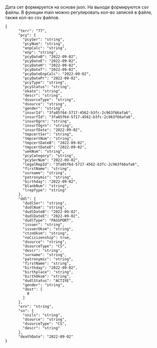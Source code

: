 Дата сет формируется на основе json. На выходе формируются csv файлы. В функции main можно регулировать кол-во записей в файле, также кол-во csv файлов. 


    {
          "terr": "77",
          "pcy": {
            "pcySer": "string",
            "pcyNum": "string",
            "enpCalc": "string",
            "enp": "string",
            "pcyDateB": "2022-09-02",
            "pcyDateE": "2022-09-02",
            "pcyDateH": "2022-09-02",
            "pcyDateT": "2022-09-02",
            "pcyDateEnpCalc": "2022-09-02",
            "pcyDatePr": "2022-09-02",
            "pcyType": "string",
            "pcyStatus": "string",
            "okato": "string",
            "descr": "string",
            "dsourceType": "string",
            "dsource": "string",
            "gender": "string",
            "insurId": "3fa85f64-5717-4562-b3fc-2c963f66afa6",
            "insurfId": "3fa85f64-5717-4562-b3fc-2c963f66afa6",
            "insurOgrn": "string",
            "insurfOgrn": "string",
            "insurfDate": "2022-09-02",
            "tmpcertSer": "string",
            "tmpcertNum": "string",
            "tmpcertDateB": "2022-09-02",
            "tmpcertDateE": "2022-09-02",
            "uekNum": "string",
            "pcyCategory": "string",
            "pcySerNum": "2022-09-02",
            "legalRepId": "3fa85f64-5717-4562-b3fc-2c963f66afa6",
            "firstName": "string",
            "surname": "string",
            "patronymic": "string",
            "birthday": "2022-09-02",
            "blankNum": "string",
            "lrepType": "string"
          },
          "ddl": {
            "dudlSer": "string",
            "dudlNum": "string",
            "dudlDateB": "2022-09-02",
            "dudlDateE": "2022-09-02",
            "dudlType": "PASSPORT",
            "issuer": "string",
            "issuerOksm": "string",
            "ctznOksm": "string",
            "noCizizenship": true,
            "dsource": "string",
            "dsourceType": "CS",
            "descr": "string",
            "surname": "string",
            "patronymic": "string",
            "firstName": "string",
            "birthday": "2022-09-02",
            "birthplace": "string",
            "birthOksm": "string",
            "dudlStatus": "ACTIVE",
            "gender": "string",
            "dost": [
              0
            ]
          },
          "ern": "string",
          "sn": {
            "snils": "string",
            "dsource": "string",
            "dsourceType": "CS",
            "descr": "string"
          },
          "deathDate": "2022-09-02"
    }
